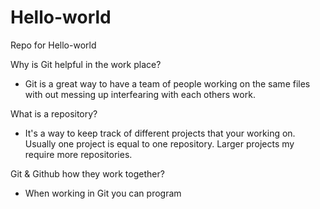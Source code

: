 # Hello-world
Repo for Hello-world


Why is Git helpful in the work place?


- Git is a great way to have a team of people working on the same files with out messing up interfearing with each others work. 

What is a repository?


- It's a way to keep track of different projects that your working on. Usually one project is equal to one repository. Larger projects my require more repositories. 

Git & Github how they work together?


- When working in Git you can program  
